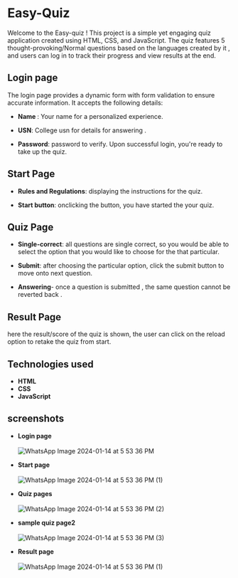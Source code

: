 
# Easy-Quiz
Welcome to the Easy-quiz ! This project is a simple yet engaging quiz application created using HTML, CSS, and JavaScript. The quiz features 5 thought-provoking/Normal questions based on the languages created by it , and users can log in to track their progress and view results at the end.

## Login page 
The login page provides a dynamic form with form validation to ensure accurate information. It accepts the following details:

 - <b>Name </b>: Your name for a personalized experience.

 - <b>USN</b>: College usn for details for answering .

 - <b>Password</b>: password to verify.
Upon successful login, you're ready to take up the quiz.
## Start Page 
 

 - <b>Rules and Regulations</b>: displaying the instructions for the quiz.

 - <b>Start button</b>: onclicking the button, you have started the your quiz.
## Quiz Page 
 

 - <b>Single-correct</b>: all questions are single correct, so you would be able to select the option that you would like to choose for the that particular.

 - <b>Submit</b>: after choosing the particular option, click the submit button to move onto next question.
 - <b>Answering</b>- once a question is submitted , the same question cannot be reverted back .
## Result Page
here the result/score of the quiz is shown, the user can click on the reload option to retake the quiz from start. 
## Technologies used
- <b>HTML</b>
- <b>CSS</b>
- <b>JavaScript</b>
## screenshots
- <b>Login page</b><br><br> 
![WhatsApp Image 2024-01-14 at 5 53 36 PM](https://github.com/nithin2084/Simple-Quiz-website-/assets/128824573/ef768661-069f-4b88-bb9f-e1d48d82ed23)

- <b>Start page</b><br><br>
![WhatsApp Image 2024-01-14 at 5 53 36 PM (1)](https://github.com/nithin2084/Simple-Quiz-website-/assets/128824573/40c0464b-77d2-46d4-8ddf-1b1b0a42f886)

- <b>Quiz pages</b><br><br>
 ![WhatsApp Image 2024-01-14 at 5 53 36 PM (2)](https://github.com/nithin2084/Simple-Quiz-website-/assets/128824573/1ecd5ef1-0fed-4bac-96b5-f4321e1d371f)
- <b>sample quiz page2</b><br><br>
 ![WhatsApp Image 2024-01-14 at 5 53 36 PM (3)](https://github.com/nithin2084/Simple-Quiz-website-/assets/128824573/fa81e500-66ef-417c-89e9-4e59a03fa58a)
- <b>Result page</b><br><br>
![WhatsApp Image 2024-01-14 at 5 53 36 PM (1)](https://github.com/nithin2084/Simple-Quiz-website-/assets/128824573/9232bccd-73a1-4bb7-9486-e7ca137e3282)
